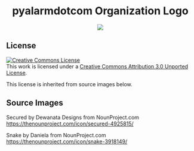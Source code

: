 <h1 align="center">pyalarmdotcom Organization Logo</h1>

<p align="center"><img src="https://user-images.githubusercontent.com/466460/175550239-254ecb8b-895e-48b5-b00e-a72bedbc3eb9.png" /></p>

## License

<a rel="license" href="http://creativecommons.org/licenses/by/3.0/"><img alt="Creative Commons License" style="border-width:0" src="https://i.creativecommons.org/l/by/3.0/88x31.png" /></a><br />This work is licensed under a <a rel="license" href="http://creativecommons.org/licenses/by/3.0/">Creative Commons Attribution 3.0 Unported License</a>.

This license is inherited from source images below.

## Source Images

Secured by Dewanata Designs from NounProject.com
https://thenounproject.com/icon/secured-4925815/

Snake by Daniela from NounProject.com
https://thenounproject.com/icon/snake-3918149/
